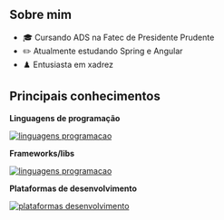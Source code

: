 ## Sobre mim


- 🎓 Cursando ADS na Fatec de Presidente Prudente
- ✏️ Atualmente estudando Spring e Angular
- ♟️ Entusiasta em xadrez


## Principais conhecimentos

**Linguagens de programação**

[![linguagens programacao](https://skillicons.dev/icons?i=java,cs,php,js,ts)](https://skillicons.dev)



**Frameworks/libs**

[![linguagens programacao](https://skillicons.dev/icons?i=spring,dotnet,laravel,react,angular)](https://skillicons.dev)


**Plataformas de desenvolvimento**

[![plataformas desenvolvimento](https://skillicons.dev/icons?i=idea,rider,vscode)](https://skillicons.dev)


